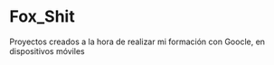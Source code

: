 # Fox_Shit
Proyectos creados a la hora de realizar mi formación con Goocle, en dispositivos móviles
